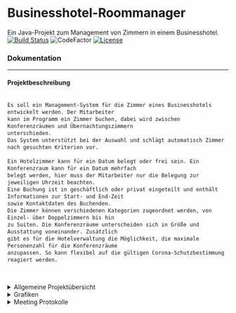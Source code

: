 
# Businesshotel-Roommanager
Ein Java-Projekt zum Management von Zimmern in einem Businesshotel.<br> 
[![Build Status](https://github.com/fh-erfurt/Businesshotel-Roommanager/workflows/JavaCIwithMaven/badge.svg)](https://github.com/fh-erfurt/Businesshotel-Roommanager/actions)
![CodeFactor](https://img.shields.io/badge/JAVA-15-blue)
[![License](http://img.shields.io/:license-mit-blue.svg)](https://github.com/fh-erfurt/Businesshotel-Roommanager/blob/master/LICENSE)

### Dokumentation

___

#### Projektbeschreibung
```

Es soll ein Management-System für die Zimmer eines Businesshotels entwickelt werden. Der Mitarbeiter 
kann im Programm ein Zimmer buchen, dabei wird zwischen Konferenzräumen und Übernachtungszimmern 
unterschieden.
Das System unterstützt bei der Auswahl und schlägt automatisch Zimmer nach gesuchten Kriterien vor.

Ein Hotelzimmer kann für ein Datum belegt oder frei sein. Ein Konferenzraum kann für ein Datum mehrfach 
belegt werden, hier muss der Mitarbeiter nur die Belegung zur jeweiligen Uhrzeit beachten.
Eine Buchung ist in geschäftlich oder privat eingeteilt und enthält Informationen zur Start- und End-Zeit 
sowie Kontaktdaten des Buchenden.
Die Zimmer können verschiedenen Kategorien zugeordnet werden, von Einzel- über Doppelzimmern bis hin 
zu Suiten. Die Konferenzräume unterscheiden sich in Größe und Ausstattung voneinander. Zusätzlich 
gibt es für die Hotelverwaltung die Möglichkeit, die maximale Personenzahl für die Konferenzräume 
anzupassen. So kann flexibel auf die gültigen Corona-Schutzbestimmung reagiert werden. 



```


<details>
<summary> Allgemeine Projektübersicht </summary>
<br>

## Projektteam
* Niklas Wiemuth
* Marius Lange
* Thomas Gebel

## Anforderungsbeschreibung
Grobziele sind:

	- Erstellung und Implementierung eines Raumverwaltungssystem
	- Erstellung und Implementierung eines Buchungsverwaltungssystem
	- Erstellung und Implementierung eines Kundenverwaltungssystem

## Abgrenzungskriterien
Nicht zum Projektumfang gehören:

	- Personalverwaltung
	- Lohnbuchhaltung/Zeiterfassung
	- Rechnung und Mahnwesen
	
</details>


<details>
<summary> Grafiken </summary>
<br>

### Projektübersicht
![alt text](Projektübersicht.png "Projektübersicht Bild")

### Klassendiagramm
![alt text](Klassendiagramm.png "Klassenübersicht Bild")

### Use Case Diagramme
<details>
<summary>UseCaseDiagramme Booking</summary>

![alt text](UseCaseDiagramme_Booking.png "UseCaseDiagramme Booking")

</details>
<details>
<summary>UseCaseDiagramme Customer</summary>

![alt text](UseCaseDiagramme_Customer.png "UseCaseDiagramme Customer")

</details>
<details>
<summary>UseCaseDiagramme Room</summary>

![alt text](UseCaseDiagramme_Room.png "UseCaseDiagramme Room")

</details>	

</details>


<details>
<summary> Meeting Protokolle </summary>
<br>

<details>
	<summary> Java 1 </summary>
	<br>	
	


```
06.11.2020 12:00 Platform: Webex
Teilnehmer: Niklas, Marius, Thomas

Projektthema: Ideen sammeln, Hotel wurde als Vorschlag gebracht, so als Zimmerverwaltung oder ähnliches, 
ist aber in keinster Weise bindend.

Für die Kommunikation: Wiederholenden Termin ansetzen, Mittwoch/Freitag stehen zur Debatte.
Mittwoch: 10 Uhr
Freitag:  12 Uhr

Jeder alles Einrichten um auf ein und demselben Ordner arbeiten zu können. Chocolatey etc. in seinem Video.


-Themen für nä. Treffen: 
	Gruppenvorstellung + Thema muss stehen!!!!!
	Vorbereiten der Präsentation mit Bildschirmpräsentation -> zum Thema, Teams
	Repository anlegen:  	
	Doku anlegen
```
```
11.11.2020 10:00 Platform: Webex
Teilnehmer: Niklas, Marius, Thomas 
Krank: Martin

Ideen vorgestellt für Projekte. Daraus wird im Anschluss eine Umfrage in Telegramm erstellt, 
die bis Ende des Tages beantwortet sein sollte.
Themavorschläge:
Thomas:
  Zimmerverwaltung
  EpisodenGuide
  Geburtstagserinnerungsapp
  Geräteverwaltung (Haushalt/Auto/Wartung)
Marius:
  Konferrenzraumplanung
Niklas:
  Kühlschrankverwaltung
  Vokabeltrainer
  Kalender/Terminverwaltung (Möglichkeit, um Webex Meetings inklusive Links/Zugangsdaten einzuspeisen)

Weitere Aufgaben im Zusammenhang mit Präsentation:

1. Vorstellung der Person
  Jeder entwirft eine kurze Vorstellung von sich, gerne auch mit Bild.
  Inhalte: 
    Name
    Alter
    Erfahrung
    Gamertag
    Systemspezifikationen 
Die Ausarbeitung zur Selbstvorstellung werden dann zusammengestellt in Folie für PowerpointPräsentation.

2. Verteilung der Aufgaben
  Niklas:
    Grafische Darstellung des geplanten Projektes
  Thomas:
    Erstellen des Repository im Github
    Einleitung der Dokumentation im Github
  Marius:
    Erstellen des Projektbeschreibungstextes
  Martin:
    Zusammenführen der Informationen zur PowerPoint-Präsentation

```

```
20.11.2020 10:00 Platform: Webex
Teilnehmer: Niklas, Marius, Martin, Thomas

1. Projektbeschreibung Substantive, Verben und Eigenschaften für Klassen/Methoden 
gemeinsam herausgearbeit. In UML ersten Grobentwurf erstellt und dem Projektordner
hinzugefügt. Allgemeine Geschäftslogik besprochen und diskutiert. Weiteren Ablauf
im Projekt besprochen. Notwendigkeit der Klassenentwürfe.

2. Verteilung der folgenden Aufgaben:

    Niklas:
        Klassenerstellung "Mitarbeiter"
    Martin:
        Klassenerstellung "Zimmer"
    Marius:
        Klassenerstellung "Kunden"
    Thomas:
        Ordnerstruktur anlegen für Projekt (Main/Test/Java etc.)
        Meetingprotokoll aufsetzen
        Klassenerstellung "Buchung"
```

```
25.11.2020 10:00 Platform: Webex
Teilnehmer: Niklas, Marius, Thomas
Nicht anwesend: Martin


1. Auswertung des letzten Meetings und der dort gestellten Aufgaben. Fehlende Zuarbeit
   eines Mitglieds besprochen, und das damit verbundene weitere Vorgehen.

2. Verfeinerung der Klassen besprochen, erstellen von Konstruktoren und Value-Klassen
    als komplexe Datentypen. Teilweise Live Änderung am Code besprochen und durchgeführt.

3. Jeder soll sich Gedanken machen über die Geschäftslogik und die Implementierung im Code
   Etwaige Auslagerung in Unterklasssen bzw. Value-Klassen prüfen.

4. Sicherstellung über den gemeinsam Wissenstand beim Anwenden der Versionskontrolle und IDE 
   bei der Projekterstellung und -bearbeitung.

```

```
02.12.2020 10:45 Uhr Platform: Webex
Teilnehmer: Martin, Niklas, Marius, Thomas

1. Projektfortschritt besprochen, Verfeinerung der Klassen besprochen. Gespräch über 
notwendige Mitteilung bei Ausfällen oder Unpässlichkeiten. 
Terminänderung auf 11:00 Uhr mittwochs festgelegt.

2. Verteilung der folgenden Aufgaben:
    Martin:
        Einrichten der IDE, Installations sämtlicher Tools, mit Hilfe der Tutorialvideos 
        Anschluss an Github herstellen, Projektstatus importieren/updaten (git clone)
    Marius:
        Customer/ sendBookingRequest -> hier muss das Start und Enddate durch 
        Dateframe ersetzt werden.
    Thomas:
        Logger Testweise implementieren / Testmethode für Booking erstellen
        Konstruktoren der Booking Klasse überladen mit Hotelroom, ConferenceRoom und beidem.
        Erstellen der Issues zu den Protokollpunkten

```

```
09.12.2020 11:00 Uhr Platform: Webex
Teilnehmer: Martin, Niklas, Thomas
entschuldigt: Marius

1. Präsentation am 14.12.2020 besprochen und vorgeplant, entsprechende Aufgaben verteilt.
   Nächste Besprechung für Sonntag 20 Uhr angesetzt um Präsentation vorzubereiten.

    Alle sammeln Informationen über die Fallstricke, denen wir bisher in der Projektarbeit
    im Team und in der Arbeit am Projekt mit Java begegnet sind, diese fügen wir dann der
    Präsentation hinzu.
    Eine Powerpoint muss erstellt werden als Basis für Sonntag, wenn wir die Präsentation 
    planen.

2. Verteilung der folgenden Aufgaben:
    Martin:
        Einrichten der IDE, Installations sämtlicher Tools, mit Hilfe der Tutorialvideos 
        Anschluss an Github herstellen, Projektstatus importieren/updaten (git clone)
        Deadline gesetzt: Freitag 19 Uhr
        Codedokumentation an eigener Klasse und Value-Klassen
    Marius:
        Codedokumentation an eigener Klasse und Value-Klassen
    Thomas:
        Logger Testweise implementieren / Testmethode für Booking erstellen
        Codedokumentation an eigener Klasse und Value-Klassen
        Testfälle für Konstruktoren erstellen
    Niklas:
        Codedokumentation an eigener Klasse und Value-Klassen
```

```
13.12.2020 20:00 Uhr Platform: Webex
Teilnehmer: Martin, Niklas, Thomas, Marius

1. Absprache Ablauf Präsentation, letzte Änderungen an Inhalt und Darstellung. Festlegen
   der Reihenfolge.
```

```
##16.12.2020 20:00 Uhr Platform: Webex
Teilnehmer: Martin, Niklas, Thomas, Marius

1. Absprache der Aufgaben über die Weihnachtszeit.

   Alle:
        Testklassen für Konstruktoren und nicht triviale Methoden aus der erstellten Klasse erstellen.
        Instanzen entwerfen in der StartingClass um Gesamtfunktion testen zu können.
        etwaige fehlende Code Dokumentation nachholen
   Thomas
        Issue zum Erstellen der Testklassen und Instanzen in StartingClass anlegen
        Meeting Protokoll hochladen



```

```
06.01.2021 11:00 Uhr Platform: Webex
Teilnehmer: Martin, Niklas, Thomas, Marius

1. Absprache über offene Aufgaben 

   Alle:
        Testklassen für Konstruktoren und nicht triviale Methoden aus der erstellten Klasse erstellen->fortsetzen!
        Instanzen entwerfen in der StartingClass um Gesamtfunktion testen zu können->ergänzen!
   Thomas
        Meeting Protokoll hochladen
	Booking-Methode changeDatetime() implementieren d.h. auch Attribute hinzufügen und erstmal "null" setzen
	Booking Überarbeiten -> Buchungen aufteilen nicht beide Fällen abdecken wollen.
   Martin:
   	Klasse Room erweitern
	Testfälle erstellen -> Niklas zuarbeiten für Erstellung
   Niklas:
   	changeRoom/createRoom Methode für den Employee
	Variable zur Überprüfung der Rechte eines Employees
	
	
Fragen an Hr. Hecht:
	@BeforeEach: Wie lege ich sinnvolle Setup Methoden, die ich dann in jedem nachfolgenden Test nutzen kann?
	Wichtig für Testunterteilung bei createBooking etc.

```
```
13.01.2021 11 Uhr Telegramm
Teilnehmer: Marius, Niklas, Thomas
	
	Kurzbesprechung per Telegramm. Teamverkleinerung und Neuzuteilung der offenen Aufgaben auf die anderen Teammitglieder.

```
```
20.01.2021 11:00 Uhr Platform: Webex
Teilnehmer: Niklas, Thomas, Marius

1. Absprache über offene Aufgaben 

   Alle:
	Testfälle abschließen
	Dokumentation JAVADOC abschließen
   Thomas
        Meeting Protokoll hochladen
	Mehr Eigenschaften für Räume erstellen
	Einführen eines Zeitplans um Zeiträume zu erfassen, wann Raum belegt ist
	Github Tests zum Laufen bringen
   Marius:
	Testfälle Customer implementieren	
	
   Zur nächsten Besprechung am 25.01.2020 muss 90 % stehen, dass nur noch primär wirklich Dokuarbeit und Feinarbeit nötig ist.
   Deadline ist der 01.02.2021.
```
```
27.01.2021 11:00 Uhr Platform: Webex
Teilnehmer: Niklas, Thomas, Marius

1. Absprache über offene Aufgaben 

   Alle:
        Testfälle abschließen und Kommentieren für alle Tests
        Kommentare in Value/Common Klassen einfügen (Bsp: Fulldate)
        Dokumentation JAVADOC abschließen
        Sammeln für Präsentation "Lessons Learned"
        Sinnige Try-Catch-Blöcker ergänzen
        Code aufräumen
        Anordnung Getter/Setter und Member als Block getrennt
    
   Thomas
        Meeting Protokoll hochladen
        Preisberechnung-Methode erstellen Konferenz/Hotelzimmer
        Tests in Github Gangbar machen
        
   Niklas
        change Methods abändern zu Rückgabewert Boolean
        Use-cases zu eigenen Methoden entwerfen -> Employee
   Marius
        Use-cases zu eigenen Methoden entwerfen -> Customer
        
   Nächstes Meeting im Webex dazu am 29.01.2021 10 Uhr. Bis dahin müssen Aufgaben erfüllt sein.	
   
```
</details>
<details>
	<summary> Java 2 </summary>	
	<br>
	
```
	[Java2 Protokoll](/Meeting_Protocols/Meetings.md)
```
	
	
</details>

<details>
<summary> Verwendete Software </summary>
<br>

* [IntelliJ](https://www.jetbrains.com/de-de/idea/) - IDE für JAVA
* [draw.io](https://app.diagrams.net/) - Tool für die Erstellung der Diagramme
* [lucidchart](https://app.lucidchart.com/) - Tool für die Erstellung der Diagramme
* [Office](https://www.office.com/) - Office Programm
* [Git](https://git-scm.com/) - Versionskontrolle
* [Webex](https://www.webex.com/de/video-conferencing.html) - Kommunikationsmittel für regelmäßige Meetings
* [Telegram](https://telegram.org/) - Kommunikationsmittel zum schnellen Austausch
* [MySQLWorkbench](https://www.mysql.com/de/products/workbench/) - Entwurf der Datenbank und Generierung des SQL Skripts

</details>


